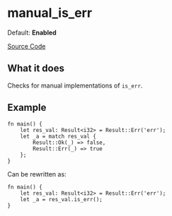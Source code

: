 # manual_is_err

Default: **Enabled**

[Source Code](https://github.com/software-mansion/cairo-lint/tree/main/src/lints/manual/manual_is.rs#L185)

## What it does

Checks for manual implementations of `is_err`.

## Example

```cairo
fn main() {
    let res_val: Result<i32> = Result::Err('err');
    let _a = match res_val {
        Result::Ok(_) => false,
        Result::Err(_) => true
    };
}
```

Can be rewritten as:

```cairo
fn main() {
    let res_val: Result<i32> = Result::Err('err');
    let _a = res_val.is_err();
}
```
